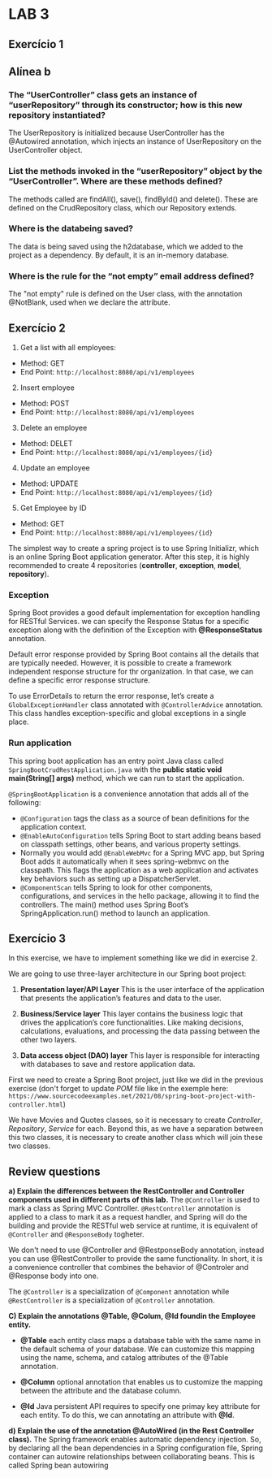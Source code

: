 # LAB 3
## Exercício 1
## Alínea b
### **The “UserController” class gets an instance of “userRepository” through its constructor; how is this new repository instantiated?**
The UserRepository is initialized because UserController has the @Autowired annotation, which injects an instance of UserRepository on the UserController object.

### **List the methods invoked in the “userRepository” object by the “UserController”. Where are these methods defined?**
The methods called are findAll(), save(), findById() and delete(). These are defined on the CrudRepository class, which our Repository extends.

### **Where is the databeing saved?**
The data is being saved using the h2database, which we added to the project as a dependency. By default, it is an in-memory database.

### **Where is the rule for the “not empty” email address defined?**
The "not empty" rule is defined on the User class, with the annotation @NotBlank, used when we declare the attribute.


## Exercício 2



1. Get a list with all employees:
* Method: GET
* End Point: `http://localhost:8080/api/v1/employees`
2. Insert employee
* Method: POST
* End Point: `http://localhost:8080/api/v1/employees`
3. Delete an employee
* Method: DELET
* End Point: `http://localhost:8080/api/v1/employees/{id}`
4. Update an employee
* Method: UPDATE
* End Point: `http://localhost:8080/api/v1/employees/{id}`

5. Get Employee by ID
* Method: GET
* End Point: `http://localhost:8080/api/v1/employees/{id}`

The simplest way to create a spring project is to use Spring Initializr, which is an online Spring Boot application generator.
After this step, it is highly recommended to create 4 repositories (**controller**, **exception**, **model**, **repository**).

### Exception
Spring Boot provides a good default implementation for exception handling for RESTful Services. 
we can specify the Response Status for a specific exception along with the definition of the Exception with **@ResponseStatus** annotation.

Default error response provided by Spring Boot contains all the details that are typically needed.
However, it is possible to create a framework independent response structure for thr organization. In that case, we can define a specific error response structure.

To use ErrorDetails to return the error response, let’s create a `GlobalExceptionHandler` class annotated with `@ControllerAdvice` annotation. This class handles exception-specific and global exceptions in a single place.


### Run application

This spring boot application has an entry point Java class called `SpringBootCrudRestApplication.java` with the **public static void main(String[] args)** method, which we can run to start the application.

`@SpringBootApplication` is a convenience annotation that adds all of the following:

* `@Configuration` tags the class as a source of bean definitions for the application context.
* `@EnableAutoConfiguration` tells Spring Boot to start adding beans based on classpath settings, other beans, and various property settings.
* Normally you would add `@EnableWebMvc` for a Spring MVC app, but Spring Boot adds it automatically when it sees spring-webmvc on the classpath. This flags the application as a web application and activates key behaviors such as setting up a DispatcherServlet.
* `@ComponentScan` tells Spring to look for other components, configurations, and services in the hello package, allowing it to find the controllers.
The main() method uses Spring Boot’s SpringApplication.run() method to launch an application.

## Exercício 3

In this exercise, we have to implement something like we did in exercise 2.

We are going to use three-layer architecture in our Spring boot project:

1. **Presentation layer/API Layer** This is the user interface of the application that presents the application’s features and data to the user.

2. **Business/Service layer** This layer contains the business logic that drives the application’s core functionalities. Like making decisions, calculations, evaluations, and processing the data passing between the other two layers.

3. **Data access object (DAO) layer** This layer is responsible for interacting with databases to save and restore application data.

First we need to create a Spring Boot project, just like we did in the previous exercise (don't forget to update *POM* file like in the exemple here: `https://www.sourcecodeexamples.net/2021/08/spring-boot-project-with-controller.html`)

We have Movies and Quotes classes, so it is necessary to create *Controller*, *Repository*, *Service* for each. Beyond this, as we have a separation between this two classes, it is necessary to create another class which will join these two classes.


## Review questions

**a) Explain the differences between the RestController and Controller components used in different parts of this lab.**
The `@Controller` is used to mark a class as Spring MVC Controller. `@RestController` annotation is applied to a class to mark it as a request handler, and Spring will do the building and provide the RESTful web service at runtime, it is equivalent of `@Controller` and `@ResponseBody` togheter.

We don't need to use @Controller and @RestponseBody annotation, instead you can use @RestController to provide the same functionality. In short, it is a convenience controller that combines the behavior of @Controler and @Response body into one.

The `@Controller` is a specialization of `@Component` annotation while `@RestController` is a specialization of `@Controller` annotation.

**C) Explain the annotations @Table, @Colum, @Id foundin the Employee entity.**
* **@Table** each entity class maps a database table with the same name in the default schema of your database. We can customize this mapping using the name, schema, and catalog attributes of the @Table annotation.

* **@Column** optional annotation that enables us to customize the mapping between the attribute and the database column.

* **@Id** Java persistent API requires to specify one primay key attribute for each entity. To do this, we can annotating an attribute with **@Id**. 

**d) Explain the use of the annotation @AutoWired (in the Rest Controller class).**
The Spring framework enables automatic dependency injection. So, by declaring all the bean dependencies in a Spring configuration file, Spring container can autowire relationships between collaborating beans. This is called Spring bean autowiring